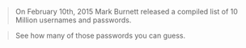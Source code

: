 > On February 10th, 2015 Mark Burnett released a compiled list of 10 Million usernames and passwords.

> See how many of those passwords you can guess. 